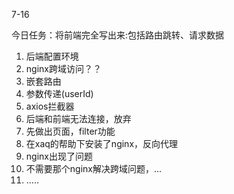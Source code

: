 7-16

今日任务：将前端完全写出来:包括路由跳转、请求数据

1. 后端配置环境
2. nginx跨域访问？？
3. 嵌套路由
4. 参数传递(userId)
5. axios拦截器
6. 后端和前端无法连接，放弃
7. 先做出页面，filter功能
8. 在xaq的帮助下安装了nginx，反向代理
9. nginx出现了问题
10. 不需要那个nginx解决跨域问题，...
11. .....